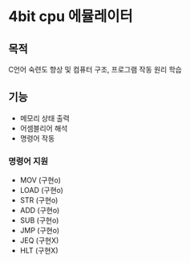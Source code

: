 # 4bit cpu 에뮬레이터

## 목적
C언어 숙련도 향상 및 컴퓨터 구조, 프로그램 작동 원리 학습
## 기능
+ 메모리 상태 출력
+ 어셈블리어 해석
+ 명령어 작동
### 명령어 지원
+ MOV (구현o)
+ LOAD (구현o)
+ STR (구현o)
+ ADD (구현o)
+ SUB (구현o)
+ JMP (구현o)
+ JEQ (구현X)
+ HLT (구현X)
